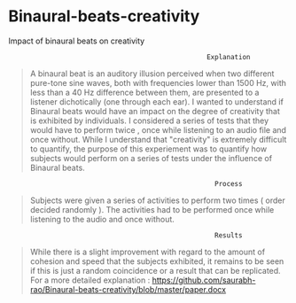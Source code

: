 # Binaural-beats-creativity
Impact of binaural beats on creativity

                                                      Explanation 
> A binaural beat is an auditory illusion perceived when two different pure-tone sine waves, both with frequencies lower than 1500 Hz, with less than a 40 Hz difference between them, are presented to a listener dichotically (one through each ear). 
> I wanted to understand if Binaural beats would have an impact on the degree of creativity that is exhibited by individuals. 
> I considered a series of tests that they would have to perform twice , once while listening to an audio file and once without. 
> While I understand that "creativity" is extremely difficult to quantify, the purpose of this experiement was to quantify how subjects would perform on a series of tests under the influence of Binaural beats. 

                                                        Process 
> Subjects were given a series of activities to perform two times ( order decided randomly ). The activities had to be performed once while listening to the audio and once without. 


                                                        Results
> While there is a slight improvement with regard to the amount of cohesion and speed that the subjects exhibited, it remains to be seen if this is just a random coincidence or a result that can be replicated. 
For a more detailed explanation : https://github.com/saurabh-rao/Binaural-beats-creativity/blob/master/paper.docx 
